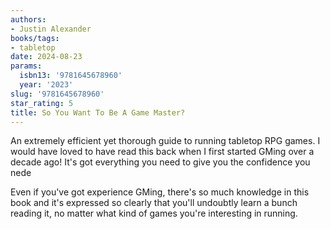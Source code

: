 ```yaml
---
authors:
- Justin Alexander
books/tags:
- tabletop
date: 2024-08-23
params:
  isbn13: '9781645678960'
  year: '2023'
slug: '9781645678960'
star_rating: 5
title: So You Want To Be A Game Master?
---
```


An extremely efficient yet thorough guide to running tabletop RPG games. I would have loved to have read this back when I first started GMing over a decade ago! It's got everything you need to give you the confidence you nede

Even if you've got experience GMing, there's so much knowledge in this book and it's expressed so clearly that you'll undoubtly learn a bunch reading it, no matter what kind of games you're interesting in running.  

<!--more-->